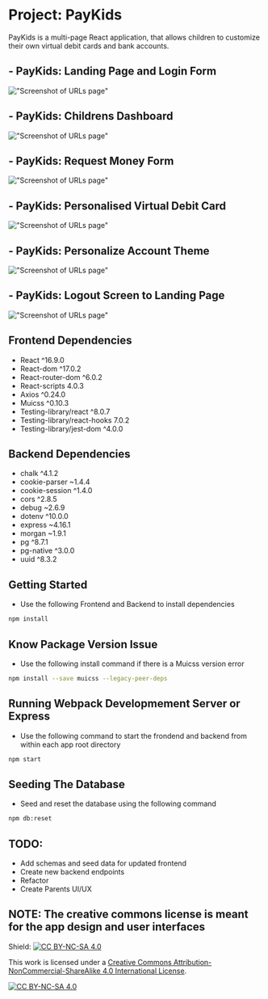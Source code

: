 # Project:  PayKids

PayKids is a multi-page React application, that allows children to customize their own virtual debit cards and bank accounts.


## - PayKids: Landing Page and Login Form
!["Screenshot of URLs page"](https://github.com/nsagias/lhl_final/blob/master/docs/01_landing_login_page.gif)


## - PayKids: Childrens Dashboard
!["Screenshot of URLs page"](https://github.com/nsagias/lhl_final/blob/master/docs/02_dashboard.gif)


## - PayKids: Request Money Form
!["Screenshot of URLs page"](https://github.com/nsagias/lhl_final/blob/master/docs/03_request_money.gif)


## - PayKids: Personalised Virtual Debit Card
!["Screenshot of URLs page"](https://github.com/nsagias/lhl_final/blob/master/docs/04_choose_cards.gif)


## - PayKids: Personalize Account Theme
!["Screenshot of URLs page"](https://github.com/nsagias/lhl_final/blob/master/docs/05_choose_theme.gif)


## - PayKids:  Logout Screen to Landing Page
!["Screenshot of URLs page"](https://github.com/nsagias/lhl_final/blob/master/docs/06_logout.gif)



## Frontend Dependencies
- React                       ^16.9.0 
- React-dom                   ^17.0.2
- React-router-dom            ^6.0.2
- React-scripts                4.0.3
- Axios                       ^0.24.0
- Muicss                      ^0.10.3
- Testing-library/react       ^8.0.7
- Testing-library/react-hooks  7.0.2
- Testing-library/jest-dom    ^4.0.0

## Backend Dependencies
- chalk                       ^4.1.2
- cookie-parser               ~1.4.4
- cookie-session              ^1.4.0
- cors                        ^2.8.5
- debug                       ~2.6.9
- dotenv                      ^10.0.0
- express                     ~4.16.1
- morgan                      ~1.9.1
- pg                          ^8.7.1
- pg-native                   ^3.0.0 
- uuid                        ^8.3.2


## Getting Started
- Use the following Frontend and Backend to install dependencies

```sh
npm install
```

## Know Package Version Issue 
- Use the following install command if there is a Muicss version error

```sh
npm install --save muicss --legacy-peer-deps
```

## Running Webpack Developmement Server or Express
- Use the following command to start the frondend and backend from within each app root directory

```sh
npm start
```

## Seeding The Database
- Seed and reset the database using the following command

```sh
npm db:reset
```

## TODO:
- Add schemas and seed data for updated frontend
- Create new backend endpoints
- Refactor 
- Create Parents UI/UX



## NOTE:  The creative commons license is meant for the app design and user interfaces 

Shield: [![CC BY-NC-SA 4.0][cc-by-nc-sa-shield]][cc-by-nc-sa]

This work is licensed under a
[Creative Commons Attribution-NonCommercial-ShareAlike 4.0 International License][cc-by-nc-sa].

[![CC BY-NC-SA 4.0][cc-by-nc-sa-image]][cc-by-nc-sa]

[cc-by-nc-sa]: http://creativecommons.org/licenses/by-nc-sa/4.0/
[cc-by-nc-sa-image]: https://licensebuttons.net/l/by-nc-sa/4.0/88x31.png
[cc-by-nc-sa-shield]: https://img.shields.io/badge/License-CC%20BY--NC--SA%204.0-lightgrey.svg
